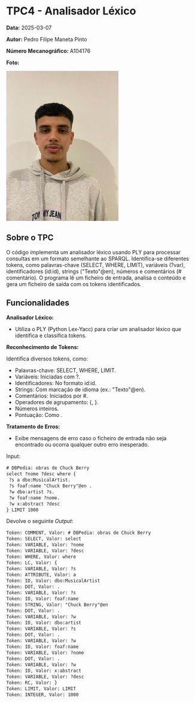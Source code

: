 # TPC4 - Analisador Léxico
**Data:** 2025-03-07

**Autor:** Pedro Filipe Maneta Pinto

**Número Mecanográfico:** A104176

**Foto:**

![Foto](../img/image.jpg)  

## Sobre o TPC

O código implementa um analisador léxico usando PLY para processar consultas em um formato semelhante ao SPARQL. Identifica-se diferentes tokens, como palavras-chave (SELECT, WHERE, LIMIT), variáveis (?var), identificadores (id:id), strings ("Texto"@en), números e comentários (# comentário). O programa lê um ficheiro de entrada, analisa o conteúdo e gera um ficheiro de saída com os tokens identificados. 

## Funcionalidades

**Analisador Léxico:**

- Utiliza o PLY (Python Lex-Yacc) para criar um analisador léxico que identifica e classifica tokens.

**Reconhecimento de Tokens:**

Identifica diversos tokens, como:
- Palavras-chave: SELECT, WHERE, LIMIT.
- Variáveis: Iniciadas com ?.
- Identificadores: No formato id:id.
- Strings: Com marcação de idioma (ex.: "Texto"@en).
- Comentários: Iniciados por #.
- Operadores de agrupamento: {, }.
- Números inteiros.
- Pontuação: Como .

**Tratamento de Erros:**

- Exibe mensagens de erro caso o ficheiro de entrada não seja encontrado ou ocorra qualquer outro erro inesperado.

Input: 

```
# DBPedia: obras de Chuck Berry
select ?nome ?desc where {
 ?s a dbo:MusicalArtist.
 ?s foaf:name "Chuck Berry"@en .
 ?w dbo:artist ?s.
 ?w foaf:name ?nome.
 ?w x:abstract ?desc
} LIMIT 1000
```

Devolve o seguinte *Output*:
```
Token: COMMENT, Valor: # DBPedia: obras de Chuck Berry
Token: SELECT, Valor: select
Token: VARIABLE, Valor: ?nome
Token: VARIABLE, Valor: ?desc
Token: WHERE, Valor: where
Token: LC, Valor: {
Token: VARIABLE, Valor: ?s
Token: ATTRIBUTE, Valor: a
Token: ID, Valor: dbo:MusicalArtist
Token: DOT, Valor: .
Token: VARIABLE, Valor: ?s
Token: ID, Valor: foaf:name
Token: STRING, Valor: "Chuck Berry"@en
Token: DOT, Valor: .
Token: VARIABLE, Valor: ?w
Token: ID, Valor: dbo:artist
Token: VARIABLE, Valor: ?s
Token: DOT, Valor: .
Token: VARIABLE, Valor: ?w
Token: ID, Valor: foaf:name
Token: VARIABLE, Valor: ?nome
Token: DOT, Valor: .
Token: VARIABLE, Valor: ?w
Token: ID, Valor: x:abstract
Token: VARIABLE, Valor: ?desc
Token: RC, Valor: }
Token: LIMIT, Valor: LIMIT
Token: INTEGER, Valor: 1000
```